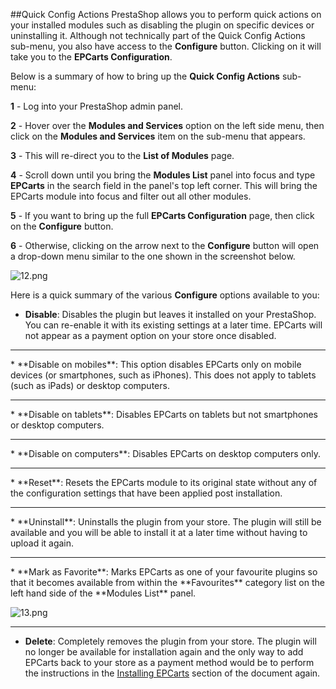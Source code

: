 ##Quick Config Actions
PrestaShop allows you to perform quick actions on your installed modules such as disabling the plugin on specific devices or uninstalling it. Although not technically part of the Quick Config Actions sub-menu, you also have access to the **Configure** button. Clicking on it will take you to the **EPCarts Configuration**. 

Below is a summary of how to bring up the **Quick Config Actions** sub-menu:

**1** - Log into your PrestaShop admin panel.

**2** - Hover over the **Modules and Services** option on the left side menu, then click on the **Modules and Services** item on the sub-menu that appears.

**3** - This will re-direct you to the **List of Modules** page.

**4** - Scroll down until you bring the **Modules List** panel into focus and  type **EPCarts** in the search field in the panel's top left corner. This will bring the EPCarts module into focus and filter out all other modules.

**5** - If you want to bring up the full **EPCarts Configuration** page, then click on the **Configure** button.

**6** - Otherwise, clicking on the arrow next to the **Configure** button will open a drop-down menu similar to the one shown in the screenshot below.

![12.png](/img/platforms/prestashop/12.png)

Here is a quick summary of the various **Configure** options available to you:

* **Disable**: Disables the plugin but leaves it installed on your PrestaShop. You can re-enable it with its existing settings at a later time. EPCarts will not appear as a payment option on your store once disabled.
<hr>
* **Disable on mobiles**: This option disables EPCarts only on mobile devices (or smartphones, such as iPhones). This does not apply to tablets (such as iPads) or desktop computers.
<hr>
* **Disable on tablets**: Disables EPCarts on tablets but not smartphones or desktop computers.
<hr>
* **Disable on computers**: Disables EPCarts on desktop computers only.
<hr>
* **Reset**: Resets the EPCarts module to its original state without any of the configuration settings that have been applied post installation.
<hr>
* **Uninstall**: Uninstalls the plugin from your store. The plugin will still be available and you will be able to install it at a later time without having to upload it again.
<hr>
* **Mark as Favorite**: Marks EPCarts as one of your favourite plugins so that it becomes available from within the **Favourites** category list on the left hand side of the **Modules List** panel.

![13.png](/img/platforms/prestashop/13.png)
<hr>

* **Delete**: Completely removes the plugin from your store. The plugin will no longer be available for installation again and the only way to add EPCarts back to your store as a payment method would be to perform the instructions in the [Installing EPCarts](#installing-EPCarts) section of the document again.